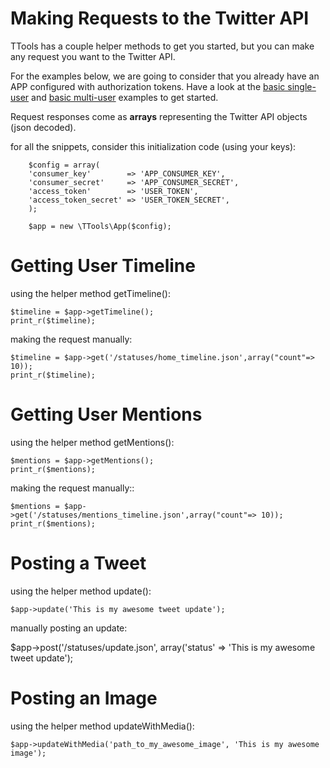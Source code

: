 Making Requests to the Twitter API
======

TTools has a couple helper methods to get you started, but you can make any request you want to the Twitter API.

For the examples below, we are going to consider that you already have an APP configured with authorization tokens.
Have a look at the [basic single-user](https://github.com/ttools/ttools/blob/master/doc/basic_singleuser.md) and [basic multi-user](https://github.com/ttools/ttools/blob/master/doc/basic_multiuser.md) examples to get started.

Request responses come as **arrays** representing the Twitter API objects (json decoded).

for all the snippets, consider this initialization code (using your keys):

        $config = array(
        'consumer_key'        => 'APP_CONSUMER_KEY',
        'consumer_secret'     => 'APP_CONSUMER_SECRET',
        'access_token'        => 'USER_TOKEN',
        'access_token_secret' => 'USER_TOKEN_SECRET',
        );

        $app = new \TTools\App($config);

Getting User Timeline
=====

using the helper method getTimeline():

    $timeline = $app->getTimeline();
    print_r($timeline);

making the request manually:

    $timeline = $app->get('/statuses/home_timeline.json',array("count"=> 10));
    print_r($timeline);

Getting User Mentions
====
using the helper method getMentions():

    $mentions = $app->getMentions();
    print_r($mentions);

making the request manually::

    $mentions = $app->get('/statuses/mentions_timeline.json',array("count"=> 10));
    print_r($mentions);

Posting a Tweet
====
using the helper method update():

    $app->update('This is my awesome tweet update');

manually posting an update:

  $app->post('/statuses/update.json', array('status' => 'This is my awesome tweet update');

Posting an Image
====

using the helper method updateWithMedia():

    $app->updateWithMedia('path_to_my_awesome_image', 'This is my awesome image');

